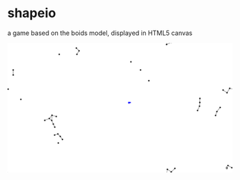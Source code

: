 # shapeio
a game based on the boids model, displayed in HTML5 canvas

![alt tag](mainscreenshot.png)